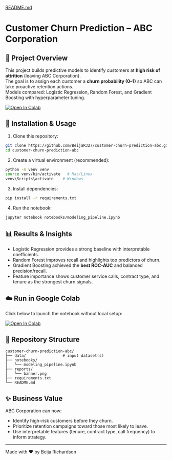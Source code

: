 [README.md](https://github.com/user-attachments/files/22000357/README.md)
# Customer Churn Prediction – ABC Corporation

## 📌 Project Overview
This project builds predictive models to identify customers at **high risk of attrition** (leaving ABC Corporation).  
The goal is to assign each customer a **churn probability (0–1)** so ABC can take proactive retention actions.  
Models compared: Logistic Regression, Random Forest, and Gradient Boosting with hyperparameter tuning.

[![Open In Colab](https://colab.research.google.com/assets/colab-badge.svg)](https://colab.research.google.com/github/BeijaR327/customer-churn-prediction-abc/blob/main/notebooks/Churn_Dashboard_Colab.ipynb)

## 🚀 Installation & Usage

1. Clone this repository:
```bash
git clone https://github.com/BeijaR327/customer-churn-prediction-abc.git
cd customer-churn-prediction-abc
```

2. Create a virtual environment (recommended):
```bash
python -m venv venv
source venv/bin/activate   # Mac/Linux
venv\Scripts\activate    # Windows
```

3. Install dependencies:
```bash
pip install -r requirements.txt
```

4. Run the notebook:
```bash
jupyter notebook notebooks/modeling_pipeline.ipynb
```

## 📊 Results & Insights
- Logistic Regression provides a strong baseline with interpretable coefficients.
- Random Forest improves recall and highlights top predictors of churn.
- Gradient Boosting achieved the **best ROC-AUC** and balanced precision/recall.
- Feature importance shows customer service calls, contract type, and tenure as the strongest churn signals.

## ☁️ Run in Google Colab
Click below to launch the notebook without local setup:

[![Open In Colab](https://colab.research.google.com/assets/colab-badge.svg)](https://colab.research.google.com/github/BeijaR327/customer-churn-prediction-abc/blob/main/notebooks/modeling_pipeline.ipynb)

## 📂 Repository Structure
```
customer-churn-prediction-abc/
├── data/                # input dataset(s)
├── notebooks/
│   └── modeling_pipeline.ipynb
├── reports/
│   └── banner.png
├── requirements.txt
└── README.md
```

## ✨ Business Value
ABC Corporation can now:
- Identify high-risk customers before they churn.
- Prioritize retention campaigns toward those most likely to leave.
- Use interpretable features (tenure, contract type, call frequency) to inform strategy.

---
Made with ❤️ by Beija Richardson
